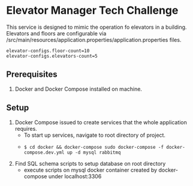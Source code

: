 # Elevator Manager Tech Challenge

This service is designed to mimic the operation fo elevators in a building.
Elevators and floors are configurable via /src/main/resources/application.properties/application.properties files.

```properties
elevator-configs.floor-count=10
elevator-configs.elevators-count=5
```
## Prerequisites
1. Docker and Docker Compose installed on machine.


## Setup
1. Docker Compose issued to create services that the whole application requires. 
   - To start up services, navigate to root directory of project.
   - ```shell
     $ cd docker && docker-compose sudo docker-compose -f docker-compose.dev.yml up -d mysql rabbitmq
     ```
2. Find SQL schema scripts to setup database on root directory
   - execute scripts on mysql docker container created by docker-compose under localhost:3306

